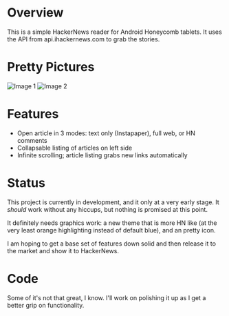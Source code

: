 Overview
========
This is a simple HackerNews reader for Android Honeycomb tablets.
It uses the API from api.ihackernews.com to grab the stories.

Pretty Pictures
===============
![Image 1](http://i.imgur.com/GjLXg.jpg "Landscape View")
![Image 2](http://i.imgur.com/sm1wI.jpg "Portrait View")

Features
========

 * Open article in 3 modes: text only (Instapaper), full web, or HN
   comments
 * Collapsable listing of articles on left side
 * Infinite scrolling; article listing grabs new links automatically

Status
======
This project is currently in development, and it only at a very early
stage. It *should* work without any hiccups, but nothing is promised at
this point.

It definitely needs graphics work: a new theme that is more HN like (at
the very least orange highlighting instead of default blue), and an
pretty icon.

I am hoping to get a base set of features down solid and then release it
to the market and show it to HackerNews.

Code
====
Some of it's not that great, I know. I'll work on polishing it up as I
get a better grip on functionality.
